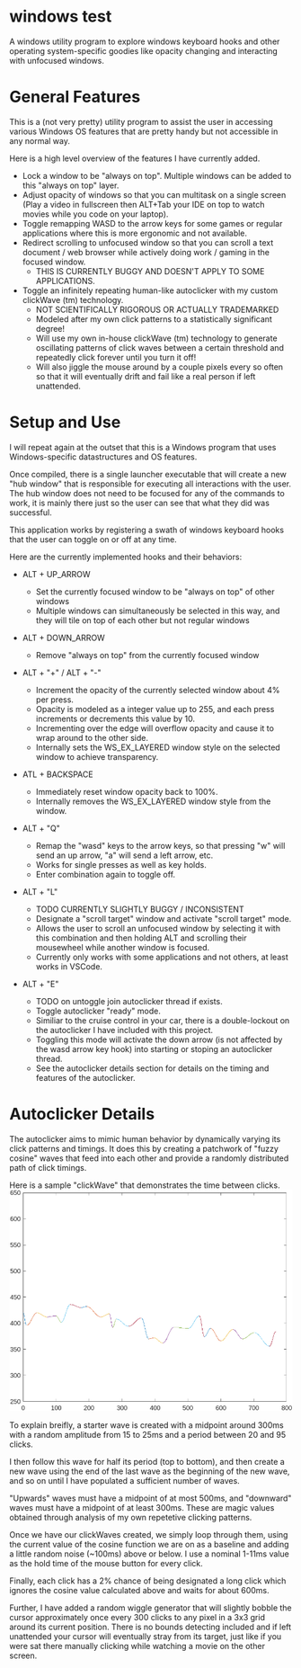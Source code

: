 # windows test
A windows utility program to explore windows keyboard hooks and other operating
system-specific goodies like opacity changing and interacting with unfocused
windows.


# General Features
This is a (not very pretty) utility program to assist the user in accessing
various Windows OS features that are pretty handy but not accessible in any
normal way.

Here is a high level overview of the features I have currently added.

- Lock a window to be "always on top". Multiple windows can be added to this
    "always on top" layer.
- Adjust opacity of windows so that you can multitask on a single screen
    (Play a video in fullscreen then ALT+Tab your IDE on top to watch movies
    while you code on your laptop).
- Toggle remapping WASD to the arrow keys for some games or regular
    applications where this is more ergonomic and not available.
- Redirect scrolling to unfocused window so that you can scroll a text document
    / web browser while actively doing work / gaming in the focused window.
    - THIS IS CURRENTLY BUGGY AND DOESN'T APPLY TO SOME APPLICATIONS.
- Toggle an infinitely repeating human-like autoclicker with my custom
    clickWave (tm) technology.
    - NOT SCIENTIFICALLY RIGOROUS OR ACTUALLY TRADEMARKED
    - Modeled after my own click patterns to a statistically significant degree!
    - Will use my own in-house clickWave (tm) technology to generate
        oscillating patterns of click waves between a certain threshold and
        repeatedly click forever until you turn it off!
    - Will also jiggle the mouse around by a couple pixels every so often so
        that it will eventually drift and fail like a real person if left
        unattended.

# Setup and Use
I will repeat again at the outset that this is a Windows program that uses
Windows-specific datastructures and OS features.

Once compiled, there is a single launcher executable that will create a new
"hub window" that is responsible for executing all interactions with the user.
The hub window does not need to be focused for any of the commands to work, it
is mainly there just so the user can see that what they did was successful.

This application works by registering a swath of windows keyboard hooks that
the user can toggle on or off at any time.

Here are the currently implemented hooks and their behaviors:
- ALT + UP_ARROW
    - Set the currently focused window to be "always on top" of other windows
    - Multiple windows can simultaneously be selected in this way, and they will
        tile on top of each other but not regular windows 

- ALT + DOWN_ARROW
    - Remove "always on top" from the currently focused window

- ALT + "+" / ALT + "-"
    - Increment the opacity of the currently selected window about 4% per press.
    - Opacity is modeled as a integer value up to 255, and each press increments
        or decrements this value by 10.
    - Incrementing over the edge will overflow opacity and cause it to wrap
        around to the other side.
    - Internally sets the WS_EX_LAYERED window style on the selected window to
        achieve transparency.

- ATL + BACKSPACE
    - Immediately reset window opacity back to 100%.
    - Internally removes the WS_EX_LAYERED window style from the window.

- ALT + "Q"
    - Remap the "wasd" keys to the arrow keys, so that pressing "w" will send an
        up arrow, "a" will send a left arrow, etc.
    - Works for single presses as well as key holds.
    - Enter combination again to toggle off.

- ALT + "L"
    - TODO CURRENTLY SLIGHTLY BUGGY / INCONSISTENT
    - Designate a "scroll target" window and activate "scroll target" mode.
    - Allows the user to scroll an unfocused window by selecting it with this
        combination and then holding ALT and scrolling their mousewheel while
        another window is focused.
    - Currently only works with some applications and not others, at least works
        in VSCode.

- ALT + "E"
    - TODO on untoggle join autoclicker thread if exists.
    - Toggle autoclicker "ready" mode.
    - Similiar to the cruise control in your car, there is a double-lockout on
        the autoclicker I have included with this project.
    - Toggling this mode will activate the down arrow (is not affected by the
        wasd arrow key hook) into starting or stoping an autoclicker thread.
    - See the autoclicker details section for details on the timing and features
        of the autoclicker.

# Autoclicker Details
The autoclicker aims to mimic human behavior by dynamically varying its click
patterns and timings.  It does this by creating a patchwork of "fuzzy cosine"
waves that feed into each other and provide a randomly distributed path of click
timings.

Here is a sample "clickWave" that demonstrates the time between clicks.
![clickWaveImage](coswave.png "Click Intervals vs Time")

To explain breifly, a starter wave is created with a midpoint around 300ms
with a random amplitude from 15 to 25ms and a period between 20 and 95 clicks.

I then follow this wave for half its period (top to bottom), and then create a
new wave using the end of the last wave as the beginning of the new wave, and
so on until I have populated a sufficient number of waves.

"Upwards" waves must have a midpoint of at most 500ms, and "downward" waves must
have a midpoint of at least 300ms.  These are magic values obtained through
analysis of my own repetetive clicking patterns.

Once we have our clickWaves created, we simply loop through them, using the
current value of the cosine function we are on as a baseline and adding a little
random noise (~100ms) above or below.  I use a nominal 1-11ms value as the
hold time of the mouse button for every click.

Finally, each click has a 2% chance of being designated a long click which
ignores the cosine value calculated above and waits for about 600ms.

Further, I have added a random wiggle generator that will slightly bobble the
cursor approximately once every 300 clicks to any pixel in a 3x3 grid around
its current position.  There is no bounds detecting included and if left
unattended your cursor will eventually stray from its target, just like if you
were sat there manually clicking while watching a movie on the other screen.